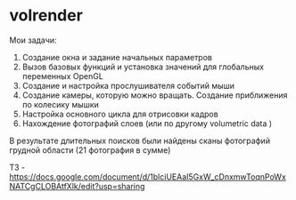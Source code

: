 # volrender
Мои задачи:
1. Создание окна и задание начальных параметров 
2. Вызов базовых функций и установка значений для глобальных переменных OpenGL
3. Создание и настройка прослушивателя событий мыши
4. Создание камеры, которую можно вращать. Создание приближения по колесику мышки
5. Настройка основного цикла для отрисовки кадров
6. Нахождение фотографий слоев (или по другому volumetric data )

В результате длительных поисков были найдены сканы фотографий грудной области (21 фотография в сумме)

ТЗ - https://docs.google.com/document/d/1blciUEAaI5GxW_cDnxmwToqnPoWxNATCgCLOBAtfXlk/edit?usp=sharing
